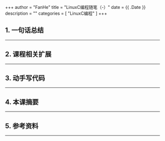 +++
author = "FanHe"
title = "LinuxC编程随笔（-）"
date = {{ .Date }}
description = ""
categories = [
    "LinuxC编程"
]
+++

## 1. 一句话总结
---

## 2. 课程相关扩展
---

## 3. 动手写代码
---

## 4. 本课摘要
---

## 5. 参考资料
---
